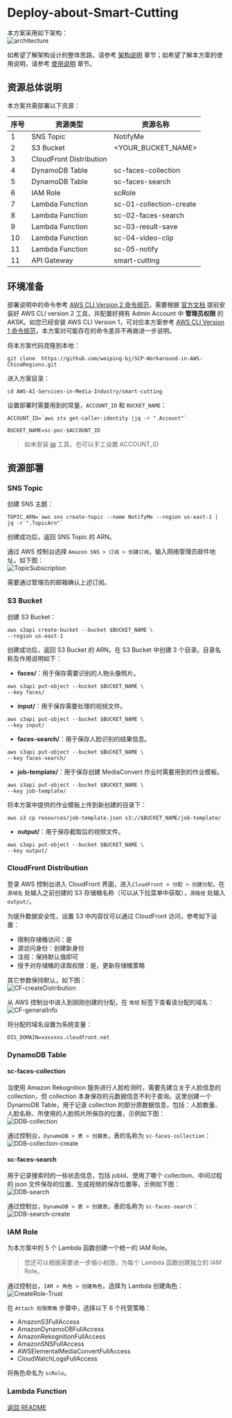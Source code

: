 # Deploy-about-Smart-Cutting

本方案采用如下架构：  
![architecture](png/00-architecture.png "architecture")

如希望了解架构设计的整体思路，请参考 [架构说明]() 章节；如希望了解本方案的使用说明，请参考 [使用说明]() 章节。

## 资源总体说明
本方案共需部署以下资源：

序号 | 资源类型 | 资源名称 
----|------|------
1 | SNS Topic | NotifyMe
2 | S3 Bucket | \<YOUR\_BUCKET\_NAME>
3 | CloudFront Distribution | 
4 | DynamoDB Table | sc-faces-collection 
5 | DynamoDB Table | sc-faces-search 
6 | IAM Role | scRole 
7 | Lambda Function | sc-01-collection-create
8 | Lambda Function | sc-02-faces-search
9 | Lambda Function | sc-03-result-save
10 | Lambda Function | sc-04-video-clip
11 | Lambda Function | sc-05-notify
11 | API Gateway | smart-cutting


## 环境准备
部署说明中的命令参考 [AWS CLI Version 2 命令规范](https://awscli.amazonaws.com/v2/documentation/api/latest/reference/index.html#cli-aws)，需要根据 [官方文档](https://docs.aws.amazon.com/zh_cn/cli/latest/userguide/install-cliv2.html) 提前安装好 AWS CLI version 2 工具，并配置好拥有 Admin Account 中 **管理员权限** 的 AKSK。如您已经安装 AWS CLI Version 1，可对应本方案参考 [AWS CLI Version 1 命令规范](https://docs.aws.amazon.com/cli/latest/reference/)，本方案对可能存在的命令差异不再做进一步说明。

将本方案代码克隆到本地：

```
git clone  https://github.com/weiping-bj/SCP-Workaround-in-AWS-ChinaRegions.git
```

进入方案目录：

```
cd AWS-AI-Services-in-Media-Industry/smart-cutting
```

设置部署时需要用到的常量，```ACCOUNT_ID``` 和 ```BUCKET_NAME```：

```
ACCOUNT_ID=`aws sts get-caller-identity |jq -r ".Account"`

BUCKET_NAME=sc-poc-$ACCOUNT_ID
```

>如未安装 [jq](https://stedolan.github.io/jq/download/) 工具，也可以手工设置 ACCOUNT_ID

## 资源部署
### SNS Topic
创建 SNS 主题：

```
TOPIC_ARN=`aws sns create-topic --name NotifyMe --region us-east-1 | jq -r ".TopicArn"`
```
创建成功后，返回 SNS Topic 的 ARN。

通过 AWS 控制台选择 ```Amazon SNS > 订阅 > 创建订阅```，输入网络管理员邮件地址，如下图：  
![TopicSubscription](png/01-Subscription.png "TopicSubscription")

需要通过管理员的邮箱确认上述订阅。

### S3 Bucket

创建 S3 Bucket：

```
aws s3api create-bucket --bucket $BUCKET_NAME \
--region us-east-1
```

创建成功后，返回 S3 Bucket 的 ARN。在 S3 Bucket  中创建 3 个目录。目录名称及作用说明如下：

- **faces/**：用于保存需要识别的人物头像照片。

```
aws s3api put-object --bucket $BUCKET_NAME \
--key faces/
```

- **input/**：用于保存需要处理的视频文件。

```
aws s3api put-object --bucket $BUCKET_NAME \
--key input/
```

- **faces-search/**：用于保存人脸识别的结果信息。

```
aws s3api put-object --bucket $BUCKET_NAME \
--key faces-search/
```

- **job-template/**：用于保存创建 MediaConvert 作业时需要用到的作业模板。

```
aws s3api put-object --bucket $BUCKET_NAME \
--key job-template/
```

将本方案中提供的作业模板上传到新创建的目录下：

```
aws s3 cp resources/job-template.json s3://$BUCKET_NAME/job-template/
```

- **output/**：用于保存截取后的视频文件。

```
aws s3api put-object --bucket $BUCKET_NAME \
--key output/
```

### CloudFront Distribution

登录 AWS 控制台进入 CloudFront 界面，进入```CloudFront > 分配 > 创建分配```，在 ```源域名``` 处输入之前创建的 S3 存储桶名称（可以从下拉菜单中获取），```源路径``` 处输入 ```output/```。

为提升数据安全性，设置 S3 中内容仅可以通过 CloudFront 访问，参考如下设置：

- 限制存储桶访问：是
- 源访问身份：创建新身份
- 注视：保持默认值即可
- 授予对存储桶的读取权限：是，更新存储桶策略

其它参数保持默认，如下图：  
![CF-createDistribution](png/02-cf-createDistribution.png "CF-createDistribution")

从 AWS 控制台中进入到刚刚创建的分配，在 ```常规``` 标签下查看该分配的域名：  
![CF-generalInfo](png/03-cf-generalInfo.png "CF-generalInfo")

将分配的域名设置为系统变量：

```
DIS_DOMAIN=xxxxxxx.cloudfront.net
```

### DynamoDB Table
#### sc-faces-collection
当使用 Amazon Rekognition 服务进行人脸检测时，需要先建立关于人脸信息的 collection，但 collection 本身保存的元数据信息不利于查询。这里创建一个 DynamoDB Table，用于记录 collection 的部分原数据信息，包括：人脸数量、人脸名称、所使用的人脸照片所保存的位置，示例如下图：  
![DDB-collection](png/04-ddb-collection.png "DDB-collection")

通过控制台，```DynamoDB > 表 > 创建表```，表的名称为 ```sc-faces-collection```：  
![DDB-collection-create](png/05-ddb-collection-create.png "DDB-collection-create")

#### sc-faces-search
用于记录搜索时的一些状态信息，包括 jobId、使用了哪个 collection、中间过程的 json 文件保存的位置、生成视频的保存位置等，示例如下图：  
![DDB-search](png/06-ddb-search.png "DDB-search")

通过控制台，```DynamoDB > 表 > 创建表```，表的名称为 ```sc-faces-search```：  
![DDB-search-create](png/07-ddb-search-create.png "DDB-search-create")

### IAM Role
为本方案中的 5 个 Lambda 函数创建一个统一的 IAM Role。
>您还可以根据需要进一步缩小权限，为每个 Lambda 函数创建独立的 IAM Role。

通过控制台，```IAM > 角色 > 创建角色```，选择为 Lambda 创建角色：  
![CreateRole-Trust](png/08-createRole-trust.png "CreateRole-Trust")

在 ```Attach 权限策略``` 步骤中，选择以下 6 个托管策略：  

- AmazonS3FullAccess
- AmazonDynamoDBFullAccess
- AmazonRekognitionFullAccess
- AmazonSNSFullAccess
- AWSElementalMediaConvertFullAccess
- CloudWatchLogsFullAccess

将角色命名为 ```scRole```。

### Lambda Function


[返回 README](../README.md)


